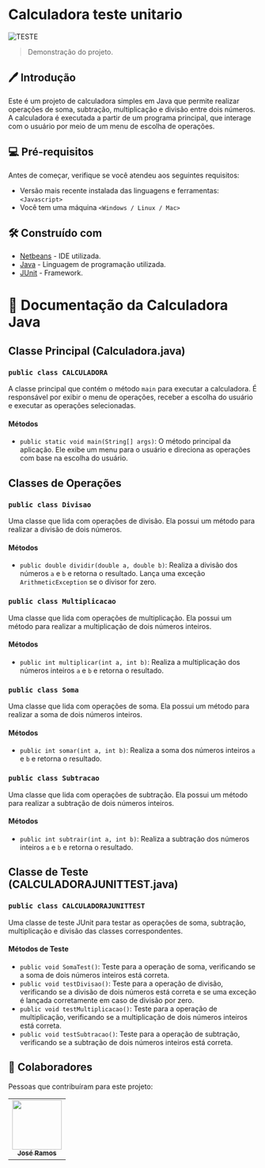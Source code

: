 # Calculadora teste unitario
![TESTE](https://github.com/jramoss02/calculadora-teste_unitario/assets/77749469/a91d8569-dc98-4ef2-a90d-07f5c269b867)

> Demonstração do projeto.

## 🖊️ Introdução

Este é um projeto de calculadora simples em Java que permite realizar operações de soma, subtração, multiplicação e divisão entre dois números. A calculadora é executada a partir de um programa principal, que interage com o usuário por meio de um menu de escolha de operações.

## 💻 Pré-requisitos

Antes de começar, verifique se você atendeu aos seguintes requisitos:

* Versão mais recente instalada das linguagens e ferramentas: `<Javascript>`
* Você tem uma máquina `<Windows / Linux / Mac>`

## 🛠️ Construído com


* [Netbeans](https://netbeans.apache.org/) - IDE utilizada.
* [Java](https://www.java.com/pt-BR/) - Linguagem de programação utilizada.
* [JUnit](https://junit.org/junit5/) - Framework.


# 📄 Documentação da Calculadora Java

## Classe Principal (Calculadora.java)

### `public class CALCULADORA`

A classe principal que contém o método `main` para executar a calculadora. É responsável por exibir o menu de operações, receber a escolha do usuário e executar as operações selecionadas.

#### Métodos

- `public static void main(String[] args)`: O método principal da aplicação. Ele exibe um menu para o usuário e direciona as operações com base na escolha do usuário.

## Classes de Operações

### `public class Divisao`

Uma classe que lida com operações de divisão. Ela possui um método para realizar a divisão de dois números.

#### Métodos

- `public double dividir(double a, double b)`: Realiza a divisão dos números `a` e `b` e retorna o resultado. Lança uma exceção `ArithmeticException` se o divisor for zero.

### `public class Multiplicacao`

Uma classe que lida com operações de multiplicação. Ela possui um método para realizar a multiplicação de dois números inteiros.

#### Métodos

- `public int multiplicar(int a, int b)`: Realiza a multiplicação dos números inteiros `a` e `b` e retorna o resultado.

### `public class Soma`

Uma classe que lida com operações de soma. Ela possui um método para realizar a soma de dois números inteiros.

#### Métodos

- `public int somar(int a, int b)`: Realiza a soma dos números inteiros `a` e `b` e retorna o resultado.

### `public class Subtracao`

Uma classe que lida com operações de subtração. Ela possui um método para realizar a subtração de dois números inteiros.

#### Métodos

- `public int subtrair(int a, int b)`: Realiza a subtração dos números inteiros `a` e `b` e retorna o resultado.

## Classe de Teste (CALCULADORAJUNITTEST.java)

### `public class CALCULADORAJUNITTEST`

Uma classe de teste JUnit para testar as operações de soma, subtração, multiplicação e divisão das classes correspondentes.

#### Métodos de Teste

- `public void SomaTest()`: Teste para a operação de soma, verificando se a soma de dois números inteiros está correta.
- `public void testDivisao()`: Teste para a operação de divisão, verificando se a divisão de dois números está correta e se uma exceção é lançada corretamente em caso de divisão por zero.
- `public void testMultiplicacao()`: Teste para a operação de multiplicação, verificando se a multiplicação de dois números inteiros está correta.
- `public void testSubtracao()`: Teste para a operação de subtração, verificando se a subtração de dois números inteiros está correta.

## 🤝 Colaboradores

Pessoas que contribuíram para este projeto:

<table>
  <tr>
    <td align="center">
      <a href="#">
        <img src="https://avatars.githubusercontent.com/u/77749469?v=4" width="100px;"/><br>
        <sub>
          <b>José Ramos</b>
        </sub>
      </a>
    </td>
  </tr>
</table>
